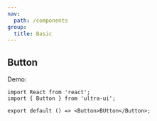 ```yaml
---
nav:
  path: /components
group:
  title: Basic
---
```


## Button

Demo:

```tsx
import React from 'react';
import { Button } from 'ultra-ui';

export default () => <Button>BUtton</Button>;
```

<API src="./index.ts" />